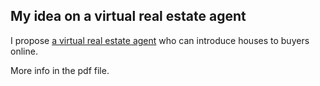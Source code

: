 ## My idea on a virtual real estate agent 

I propose [a virtual real estate agent](https://github.com/wenhuanghuang/NLP_Projects/tree/main/VirtualRealEstateAgent/WenhuangFinalPaper.pdf) who can introduce houses to buyers online. 

More info in the pdf file. 

<object data="/virtualagent.pdf" type="application/pdf" width="100%"></object>
